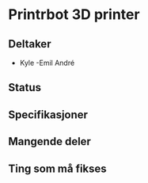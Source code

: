 # Printrbot 3D printer

## Deltaker
- Kyle
-Emil André

## Status

## Specifikasjoner

## Mangende deler

## Ting som må fikses
